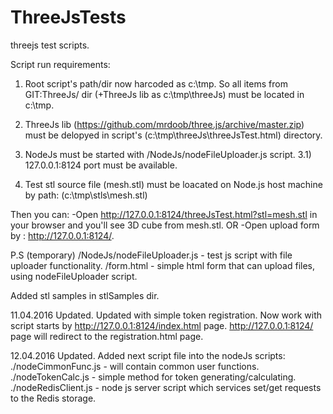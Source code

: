 # ThreeJsTests
threejs test scripts.

 Script run requirements:
 
 1) Root script's path/dir now harcoded as c:\tmp.
    So all items from GIT:ThreeJs/ dir (+ThreeJs lib as c:\tmp\threeJs) must be located in c:\tmp.
 
 2) ThreeJs lib (https://github.com/mrdoob/three.js/archive/master.zip) 
    must be delopyed in script's (c:\tmp\threeJs\threeJsTest.html) directory.
    
 3) NodeJs must be started with /NodeJs/nodeFileUploader.js script.
 3.1) 127.0.0.1:8124 port must be available.
 
 4) Test stl source file (mesh.stl) must be loacated on Node.js host machine 
    by path: (c:\tmp\stls\mesh.stl)
    
Then you can:
-Open http://127.0.0.1:8124/threeJsTest.html?stl=mesh.stl in your browser and you'll see 3D cube from mesh.stl.
OR
-Open upload form by : http://127.0.0.1:8124/.


P.S 
(temporary) /NodeJs/nodeFileUploader.js - test js script with file uploader functionality.
/form.html - simple html form that can upload files, using nodeFileUploader script.

Added stl samples in stlSamples dir.

11.04.2016 Updated.
 Updated with simple token registration.
 Now work with script starts by http://127.0.0.1:8124/index.html page. http://127.0.0.1:8124/ page will redirect to the 
 registration.html page.

12.04.2016 Updated.
 Added next script file into the nodeJs scripts:
 ./nodeCimmonFunc.js - will contain common user functions.
 ./nodeTokenCalc.js - simple method for token generating/calculating.
 ./nodeRedisClient.js - node js server script which services set/get requests to the Redis storage.
